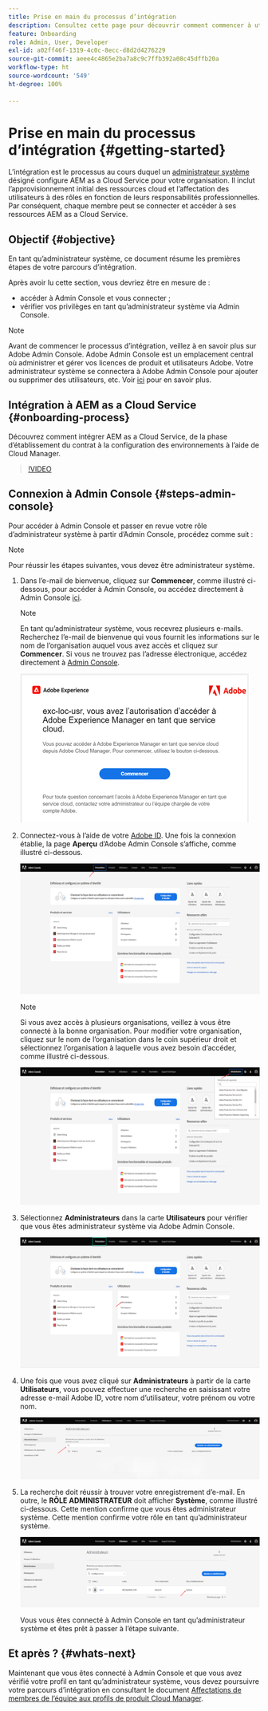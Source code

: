 ```yaml
---
title: Prise en main du processus d’intégration
description: Consultez cette page pour découvrir comment commencer à utiliser le parcours d’intégration
feature: Onboarding
role: Admin, User, Developer
exl-id: a02ff46f-1319-4c0c-8ecc-d8d2d4276229
source-git-commit: aeee4c4865e2ba7a8c9c7ffb392a08c45dffb20a
workflow-type: ht
source-wordcount: '549'
ht-degree: 100%

---
```


# Prise en main du processus d’intégration {#getting-started}

L’intégration est le processus au cours duquel un [administrateur système](https://experienceleague.adobe.com/docs/experience-manager-cloud-service/onboarding/onboarding-concepts/system-administrator.html?lang=fr) désigné configure AEM as a Cloud Service pour votre organisation. Il inclut l’approvisionnement initial des ressources cloud et l’affectation des utilisateurs à des rôles en fonction de leurs responsabilités professionnelles. Par conséquent, chaque membre peut se connecter et accéder à ses ressources AEM as a Cloud Service.

## Objectif {#objective}

En tant qu’administrateur système, ce document résume les premières étapes de votre parcours d’intégration.

Après avoir lu cette section, vous devriez être en mesure de :

* accéder à Admin Console et vous connecter ;
* vérifier vos privilèges en tant qu’administrateur système via Admin Console.

>[!NOTE]
>Avant de commencer le processus d’intégration, veillez à en savoir plus sur Adobe Admin Console. Adobe Admin Console est un emplacement central où administrer et gérer vos licences de produit et utilisateurs Adobe. Votre administrateur système se connectera à Adobe Admin Console pour ajouter ou supprimer des utilisateurs, etc. Voir [ici](https://experienceleague.adobe.com/docs/experience-manager-cloud-service/onboarding/onboarding-concepts/admin-console.html?lang=fr) pour en savoir plus.

## Intégration à AEM as a Cloud Service {#onboarding-process}

Découvrez comment intégrer AEM as a Cloud Service, de la phase d’établissement du contrat à la configuration des environnements à l’aide de Cloud Manager.

>[!VIDEO](https://video.tv.adobe.com/v/336959/?quality=12&learn=on)

## Connexion à Admin Console {#steps-admin-console}

Pour accéder à Admin Console et passer en revue votre rôle d’administrateur système à partir d’Admin Console, procédez comme suit :

>[!NOTE]
>Pour réussir les étapes suivantes, vous devez être administrateur système.

1. Dans l’e-mail de bienvenue, cliquez sur **Commencer**, comme illustré ci-dessous, pour accéder à Admin Console, ou accédez directement à Admin Console [ici](https://adminconsole.adobe.com).

   >[!NOTE]
   >En tant qu’administrateur système, vous recevrez plusieurs e-mails. Recherchez l’e-mail de bienvenue qui vous fournit les informations sur le nom de l’organisation auquel vous avez accès et cliquez sur **Commencer**. Si vous ne trouvez pas l’adresse électronique, accédez directement à [Admin Console](https://adminconsole.adobe.com/).

   ![](/help/journey-onboarding/assets/get-started-email.png)

1. Connectez-vous à l’aide de votre [Adobe ID](https://experienceleague.adobe.com/docs/experience-manager-cloud-service/onboarding/onboarding-concepts/adobe-id.html?lang=fr). Une fois la connexion établie, la page **Aperçu** d’Adobe Admin Console s’affiche, comme illustré ci-dessous.

   ![](/help/journey-onboarding/assets/get-started1.png)

   >[!NOTE]
   >Si vous avez accès à plusieurs organisations, veillez à vous être connecté à la bonne organisation. Pour modifier votre organisation, cliquez sur le nom de l’organisation dans le coin supérieur droit et sélectionnez l’organisation à laquelle vous avez besoin d’accéder, comme illustré ci-dessous.

   ![](/help/journey-onboarding/assets/admin-console-orgswitch.png)

1. Sélectionnez **Administrateurs** dans la carte **Utilisateurs** pour vérifier que vous êtes administrateur système via Adobe Admin Console.

   ![](/help/journey-onboarding/assets/get-started2.png)

1. Une fois que vous avez cliqué sur **Administrateurs** à partir de la carte **Utilisateurs**, vous pouvez effectuer une recherche en saisissant votre adresse e-mail Adobe ID, votre nom d’utilisateur, votre prénom ou votre nom.

   ![](/help/journey-onboarding/assets/get-started3.png)

1. La recherche doit réussir à trouver votre enregistrement d’e-mail. En outre, le **RÔLE ADMINISTRATEUR** doit afficher **Système**, comme illustré ci-dessous. Cette mention confirme que vous êtes administrateur système. Cette mention confirme votre rôle en tant qu’administrateur système.

   ![](/help/journey-onboarding/assets/get-started4.png)

   Vous vous êtes connecté à Admin Console en tant qu’administrateur système et êtes prêt à passer à l’étape suivante.

## Et après ? {#whats-next}

Maintenant que vous êtes connecté à Admin Console et que vous avez vérifié votre profil en tant qu’administrateur système, vous devez poursuivre votre parcours d’intégration en consultant le document [Affectations de membres de l’équipe aux profils de produit Cloud Manager](/help/journey-onboarding/sysadmin/assign-team-members-aem-cloud-service.md).

